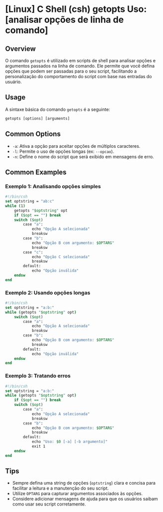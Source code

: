 # [Linux] C Shell (csh) getopts Uso: [analisar opções de linha de comando]

## Overview
O comando `getopts` é utilizado em scripts de shell para analisar opções e argumentos passados na linha de comando. Ele permite que você defina opções que podem ser passadas para o seu script, facilitando a personalização do comportamento do script com base nas entradas do usuário.

## Usage
A sintaxe básica do comando `getopts` é a seguinte:

```csh
getopts [options] [arguments]
```

## Common Options
- `-a`: Ativa a opção para aceitar opções de múltiplos caracteres.
- `-l`: Permite o uso de opções longas (ex: `--opcao`).
- `-n`: Define o nome do script que será exibido em mensagens de erro.

## Common Examples

### Exemplo 1: Analisando opções simples
```csh
#!/bin/csh
set optstring = "ab:c"
while (1)
    getopts "$optstring" opt
    if ($opt == "") break
    switch ($opt)
        case "a":
            echo "Opção A selecionada"
            breaksw
        case "b":
            echo "Opção B com argumento: $OPTARG"
            breaksw
        case "c":
            echo "Opção C selecionada"
            breaksw
        default:
            echo "Opção inválida"
    endsw
end
```

### Exemplo 2: Usando opções longas
```csh
#!/bin/csh
set optstring = "a:b:"
while (getopts "$optstring" opt)
    switch ($opt)
        case "a":
            echo "Opção A selecionada"
            breaksw
        case "b":
            echo "Opção B com argumento: $OPTARG"
            breaksw
        default:
            echo "Opção inválida"
    endsw
end
```

### Exemplo 3: Tratando erros
```csh
#!/bin/csh
set optstring = "a:b:"
while (getopts "$optstring" opt)
    if ($opt == "") break
    switch ($opt)
        case "a":
            echo "Opção A selecionada"
            breaksw
        case "b":
            echo "Opção B com argumento: $OPTARG"
            breaksw
        default:
            echo "Uso: $0 [-a] [-b argumento]"
            exit 1
    endsw
end
```

## Tips
- Sempre defina uma string de opções (`optstring`) clara e concisa para facilitar a leitura e a manutenção do seu script.
- Utilize `OPTARG` para capturar argumentos associados às opções.
- Considere adicionar mensagens de ajuda para que os usuários saibam como usar seu script corretamente.